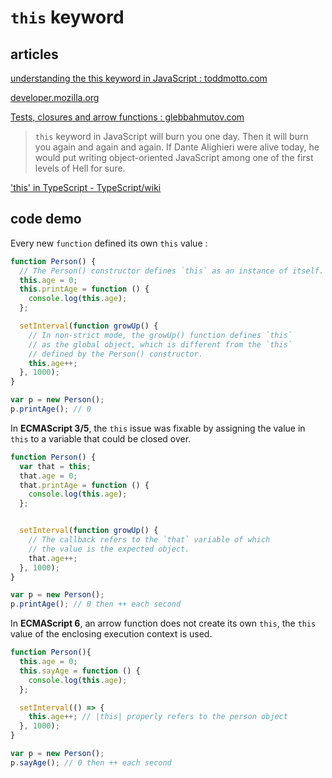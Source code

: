 # `this` keyword

## articles

[understanding the this keyword in JavaScript : toddmotto.com](https://toddmotto.com/understanding-the-this-keyword-in-javascript/)

[developer.mozilla.org](https://developer.mozilla.org/fr/docs/Web/JavaScript/Reference/Op%C3%A9rateurs/L_op%C3%A9rateur_this)

[Tests, closures and arrow functions : glebbahmutov.com](https://glebbahmutov.com/blog/test-closures/#more)

> `this` keyword in JavaScript will burn you one day. Then it will burn you again and again and again. If Dante Alighieri were alive today, he would put writing object-oriented JavaScript among one of the first levels of Hell for sure.

['this' in TypeScript - TypeScript/wiki](https://github.com/Microsoft/TypeScript/wiki/%27this%27-in-TypeScript)

## code demo

Every new `function` defined its own `this` value :

```javascript
function Person() {
  // The Person() constructor defines `this` as an instance of itself.
  this.age = 0;
  this.printAge = function () {
    console.log(this.age);
  };

  setInterval(function growUp() {
    // In non-strict mode, the growUp() function defines `this`
    // as the global object, which is different from the `this`
    // defined by the Person() constructor.
    this.age++;
  }, 1000);
}

var p = new Person();
p.printAge(); // 0
```

In **ECMAScript 3/5**, the `this` issue was fixable by assigning the value in `this` to a variable that could be closed over.

```javascript
function Person() {
  var that = this;
  that.age = 0;
  that.printAge = function () {
    console.log(this.age);
  };


  setInterval(function growUp() {
    // The callback refers to the `that` variable of which
    // the value is the expected object.
    that.age++;
  }, 1000);
}

var p = new Person();
p.printAge(); // 0 then ++ each second
```

In **ECMAScript 6**, an arrow function does not create its own `this`, the `this` value of the enclosing execution context is used.

```javascript
function Person(){
  this.age = 0;
  this.sayAge = function () {
    console.log(this.age);
  };

  setInterval(() => {
    this.age++; // |this| properly refers to the person object
  }, 1000);
}

var p = new Person();
p.sayAge(); // 0 then ++ each second
```
